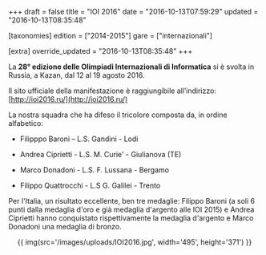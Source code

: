 +++
draft = false
title = "IOI 2016"
date = "2016-10-13T07:59:29"
updated = "2016-10-13T08:35:48"

[taxonomies]
edition = ["2014-2015"]
gare = ["internazionali"]

[extra]
override_updated = "2016-10-13T08:35:48"
+++

La **28° edizione delle Olimpiadi Internazionali di Informatica** si è svolta in Russia, a Kazan, dal 12 al 19 agosto 2016.

Il sito ufficiale della manifestazione è raggiungibile all’indirizzo:
[http://ioi2016.ru/](http://ioi2016.ru/)

La nostra squadra che ha difeso il tricolore composta da, in ordine alfabetico:

- Filipppo Baroni – L.S. Gandini - Lodi

- Andrea Ciprietti - L.S. M. Curie' - Giulianova (TE)

- Marco Donadoni - L.S. F. Lussana - Bergamo

- Filippo Quattrocchi - L.S G. Galilei - Trento

Per l'Italia, un risultato eccellente, ben tre medaglie: Filippo Baroni (a soli 6 punti dalla medaglia d'oro e già medaglia d'argento alle IOI 2015) e Andrea Ciprietti hanno conquistato rispettivamente la medaglia d'argento e Marco Donadoni una medaglia di bronzo.

<div style="text-align: center;">

{{ img(src='/images/uploads/IOI2016.jpg', width='495', height='371') }}

</div>

